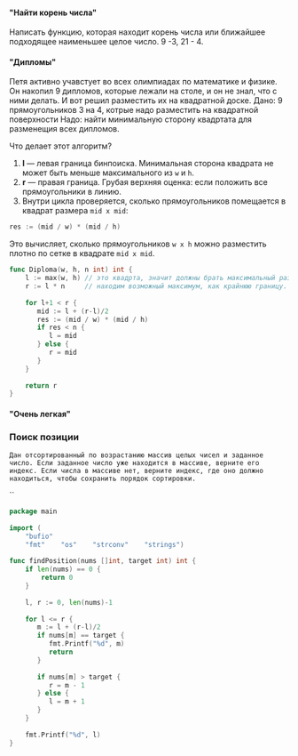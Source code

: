 #### "Найти корень числа"
Написать функцию, которая находит корень числа или ближайшее подходящее наименьшее целое число. 9 -3, 21 - 4.
#### "Дипломы"
Петя активно учавстует во всех олимпиадах по математике и физике. Он накопил 9 дипломов, которые лежали на столе, и он не знал, что с ними делать. И вот решил разместить их на квадратной доске.
Дано: 9 прямоугольников 3 на 4, котрые надо разместить на квадратной поверхности
Надо: найти минимальную сторону квадртата для разменещия всех дипломов.

Что делает этот алгоритм?
1. **l** — левая граница бинпоиска. Минимальная сторона квадрата не может быть меньше максимального из `w` и `h`.
2. **r** — правая граница. Грубая верхняя оценка: если положить все прямоугольники в линию.
3. Внутри цикла проверяется, сколько прямоугольников помещается в квадрат размера `mid x mid`:
```go
res := (mid / w) * (mid / h)
```

Это вычисляет, сколько прямоугольников `w x h` можно разместить плотно по сетке в квадрате `mid x mid`.


```go
func Diploma(w, h, n int) int {  
    l := max(w, h) // это квадрта, значит должны брать максимальный размер. Если у тебя прямоугольник 3x4, то в квадрате меньше 4 ничего не поместится → max(3, 4) = 4  
    r := l * n     // находим возможный максимум, как крайнюю границу. У нас 9 прямоугольников 3x4 → каждый занимает минимум 4 по высоте. Если положить их "в столбик", получится высота 9*4 = 36 → квадрат должен быть как минимум 36x36  
  
    for l+1 < r {  
       mid := l + (r-l)/2  
       res := (mid / w) * (mid / h)  
       if res < n {  
          l = mid  
       } else {  
          r = mid  
       }  
    }  
  
    return r  
}
```
#### "Очень легкая"


### Поиск позиции
```
Дан отсортированный по возрастанию массив целых чисел и заданное число. Если заданное число уже находится в массиве, верните его индекс. Если числа в массиве нет, верните индекс, где оно должно находиться, чтобы сохранить порядок сортировки.
```
``
```go
package main  
  
import (  
    "bufio"  
    "fmt"    "os"    "strconv"    "strings")  
  
func findPosition(nums []int, target int) int {  
	if len(nums) == 0 {
		return 0
	}
	  
    l, r := 0, len(nums)-1  
  
    for l <= r {  
       m := l + (r-l)/2  
       if nums[m] == target {  
          fmt.Printf("%d", m)  
          return  
       }  
  
       if nums[m] > target {  
          r = m - 1  
       } else {  
          l = m + 1  
       }  
    }  
  
    fmt.Printf("%d", l)  
}
```